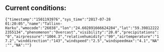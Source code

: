 ## Current conditions: 
 ``` {"timestamp":"1501193976","sys_time":"2017-07-28 01:20:05","name":"Tallinn-Harku","wmocode":"26038","lon":"24.602891666624284","lat":"59.398122222355134","phenomenon":"Overcast","visibility":"20.0","precipitations":"0","airpressure":"1004.3","relativehumidity":"99","airtemperature":"17.2","winddirection":"143","windspeed":"2.5","windspeedmax":"4.1","NA":"","NA":""} ```

